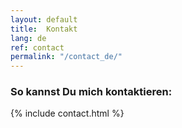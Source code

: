 ```yaml
---
layout: default
title:  Kontakt
lang: de
ref: contact
permalink: "/contact_de/"
---
```

### So kannst Du mich kontaktieren:
{% include contact.html %}
